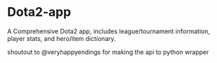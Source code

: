 # Dota2-app
A Comprehensive Dota2 app, includes league/tournament information, player stats, and hero/item dictionary.

shoutout to @veryhappyendings for making the api to python wrapper
